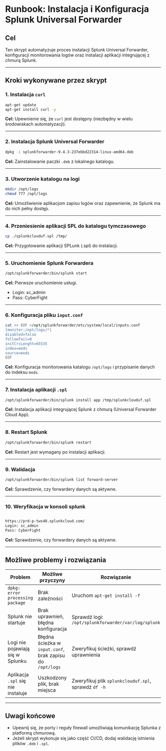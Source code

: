 # Runbook: Instalacja i Konfiguracja Splunk Universal Forwarder

## Cel
Ten skrypt automatyzuje proces instalacji Splunk Universal Forwarder, konfiguracji monitorowania logów oraz instalacji aplikacji integrującej z chmurą Splunk.

---

## Kroki wykonywane przez skrypt

### 1. Instalacja `curl`
```bash
apt-get update
apt-get install curl -y
```
**Cel:** Upewnienie się, że `curl` jest dostępny (niezbędny w wielu środowiskach automatyzacji).

---

### 2. Instalacja Splunk Universal Forwarder
```bash
dpkg -i splunkforwarder-9.4.3-237ebbd22314-linux-amd64.deb
```
**Cel:** Zainstalowanie paczki `.deb` z lokalnego katalogu.

---

### 3. Utworzenie katalogu na logi
```bash
mkdir /opt/logs
chmod 777 /opt/logs
```
**Cel:** Umożliwienie aplikacjom zapisu logów oraz zapewnienie, że Splunk ma do nich pełny dostęp.

---

### 4. Przeniesienie aplikacji SPL do katalogu tymczasowego
```bash
cp ./splunkclouduf.spl /tmp/
```
**Cel:** Przygotowanie aplikacji SPLunk (.spl) do instalacji.

---

### 5. Uruchomienie Splunk Forwardera
```bash
/opt/splunkforwarder/bin/splunk start
```
**Cel:** Pierwsze uruchomienie usługi.

 - Login: sc_admin
 - Pass: CyberFight
---

### 6. Konfiguracja pliku `input.conf`
```bash
cat << EOF >/opt/splunkforwarder/etc/system/local/inputs.conf
[monitor:/opt/logs/*]
disabled=false
followTail=0
initCrcLenght=65535
index=mods
source=mods
EOF
```
**Cel:** Konfiguracja monitorowania katalogu `/opt/logs` i przypisanie danych do indeksu `mods`.

---

### 7. Instalacja aplikacji `.spl`
```bash
/opt/splunkforwarder/bin/splunk install app /tmp/splunkclouduf.spl
```
**Cel:** Instalacja aplikacji integrującej Splunk z chmurą (Universal Forwarder Cloud App).

---

### 8. Restart Splunk
```bash
/opt/splunkforwarder/bin/splunk restart
```
**Cel:** Restart jest wymagany po instalacji aplikacji.

---

### 9. Walidacja
```bash
/opt/splunkforwarder/bin/splunk list forward-server
```
**Cel:** Sprawdzenie, czy forwardery danych są aktywne.

---

### 10. Weryfikacja w konsoli splunk
```bash

https://prd-p-tws40.splunkcloud.com/ 
Login: sc_admin 
Pass: CyberFight 

```
**Cel:** Sprawdzenie, czy forwardery danych są aktywne.

---

## Możliwe problemy i rozwiązania

| Problem | Możliwe przyczyny | Rozwiązanie |
|--------|--------------------|-------------|
| `dpkg: error processing package` | Brak zależności | Uruchom `apt-get install -f` |
| Splunk nie startuje | Brak uprawnień, błędna konfiguracja | Sprawdź logi: `/opt/splunkforwarder/var/log/splunk` |
| Logi nie pojawiają się w Splunku | Błędna ścieżka w `input.conf`, brak zapisu do `/opt/logs` | Zweryfikuj ścieżki, sprawdź uprawnienia |
| Aplikacja `.spl` się nie instaluje | Uszkodzony plik, brak miejsca | Zweryfikuj plik `splunkclouduf.spl`, sprawdź `df -h` |

---

## Uwagi końcowe

- Upewnij się, że porty i reguły firewall umożliwiają komunikację Splunka z platformą chmurową.
- Jeżeli skrypt wykonuje się jako część CI/CD, dodaj walidację istnienia plików `.deb` i `.spl`.

